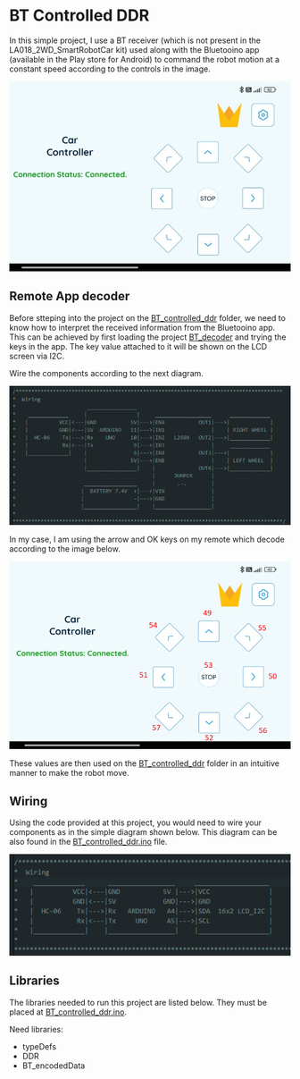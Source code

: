 # BT Controlled DDR

In this simple project, I use a BT receiver (which is not present in the LA018_2WD_SmartRobotCar kit) used along with the Bluetooino app (available in the Play store for Android) to command the robot motion at a constant speed according to the controls in the image.

![App controls](./images/appControls.jpeg)

## Remote App decoder

Before stteping into the project on the [BT_controlled_ddr](./BT_controlled_ddr/) folder, we need to know how to interpret the received information from the Bluetooino app. This can be achieved by first loading the project [BT_decoder](./BT_decoder/) and trying the keys in the app. The key value attached to it will be shown on the LCD screen via I2C.

Wire the components according to the next diagram.

![BT decoder wiring](./images/BT_controller_wiring.png)

In my case, I am using the arrow and OK keys on my remote which decode according to the image below.

![Used keys decoding](./Images/appControlsDecoded.png)

These values are then used on the [BT_controlled_ddr](./BT_controlled_ddr/) folder in an intuitive manner to make the robot move.

## Wiring

Using the code provided at this project, you would need to wire your components as in the simple diagram shown below. This diagram can be also found in the [BT_controlled_ddr.ino](./BT_controlled_ddr/BT_controlled_ddr.ino) file.

![IR controlled ddr wiring](./Images/BT_decoder_wiring.png)

## Libraries

The libraries needed to run this project are listed below. They must be placed at [BT_controlled_ddr.ino](./BT_controlled_ddr/BT_controlled_ddr.ino).

Need libraries:
- typeDefs
- DDR
- BT_encodedData
